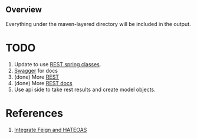 Overview
--------

Everything under the maven-layered directory will be included in the output.

TODO
====

 1. Update to use [REST spring classes](https://itnext.io/building-microservices-with-spring-data-rest-40bb94080a9e).
 2. [Swagger](https://swagger.io/) for docs
 3. (done) More [REST](https://github.com/spring-projects/spring-data-rest)
 4. (done) More [REST docs](https://projects.spring.io/spring-data-rest/)
 5. Use api side to take rest results and create model objects.


References
==========

 1. [Integrate Feign and HATEOAS](https://reflectoring.io/accessing-spring-data-rest-with-feign/)

